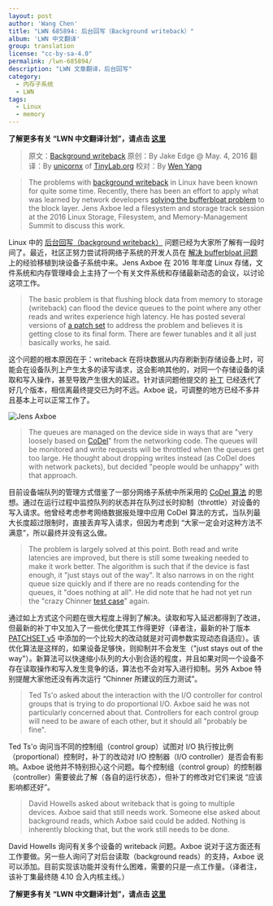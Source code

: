```yaml
---
layout: post
author: 'Wang Chen'
title: "LWN 685894: 后台回写（Background writeback）"
album: 'LWN 中文翻译'
group: translation
license: "cc-by-sa-4.0"
permalink: /lwn-685894/
description: "LWN 文章翻译，后台回写"
category:
  - 内存子系统
  - LWN
tags:
  - Linux
  - memory
---
```


**了解更多有关 “LWN 中文翻译计划”，请点击 [这里](/lwn/)**

> 原文：[Background writeback](https://lwn.net/Articles/685894/)
> 原创：By Jake Edge @ May. 4, 2016
> 翻译：By [unicornx](https://github.com/unicornx) of [TinyLab.org][1]
> 校对：By [Wen Yang](https://github.com/w-simon)

> The problems with [background writeback](https://lwn.net/Articles/682582/) in Linux have been known for quite some time. Recently, there has been an effort to apply what was learned by network developers [solving the bufferbloat problem](https://lwn.net/Articles/616241/) to the block layer. Jens Axboe led a filesystem and storage track session at the 2016 Linux Storage, Filesystem, and Memory-Management Summit to discuss this work.

Linux 中的 [后台回写（background writeback）](/lwn-682582/) 问题已经为大家所了解有一段时间了。最近，社区正努力尝试将网络子系统的开发人员在 [解决 bufferbloat 问题](https://lwn.net/Articles/616241/) 上的经验移植到块设备子系统中来。Jens Axboe 在 2016 年年度 Linux 存储，文件系统和内存管理峰会上主持了一个有关文件系统和存储最新动态的会议，以讨论这项工作。

> The basic problem is that flushing block data from memory to storage (writeback) can flood the device queues to the point where any other reads and writes experience high latency. He has posted several versions of [a patch set](https://lwn.net/Articles/685236/) to address the problem and believes it is getting close to its final form. There are fewer tunables and it all just basically works, he said.

这个问题的根本原因在于：writeback 在将块数据从内存刷新到存储设备上时，可能会在设备队列上产生太多的读写请求，这会影响其他的，对同一个存储设备的读取和写入操作，甚至导致产生很大的延迟。针对该问题他提交的 [补丁](https://lwn.net/Articles/685236/) 已经迭代了好几个版本，相信离最终提交已为时不远。Axboe 说，可调整的地方已经不多并且基本上可以正常工作了。

![Jens Axboe](https://static.lwn.net/images/2016/lsf-axboe-sm.jpg)

> The queues are managed on the device side in ways that are "very loosely based on [CoDel](https://en.wikipedia.org/wiki/CoDel)" from the networking code. The queues will be monitored and write requests will be throttled when the queues get too large. He thought about dropping writes instead (as CoDel does with network packets), but decided "people would be unhappy" with that approach.

目前设备端队列的管理方式借鉴了一部分网络子系统中所采用的 [CoDel 算法](https://en.wikipedia.org/wiki/CoDel) 的思想。通过在运行过程中监控队列的状态并在队列过长时抑制（throttle）对设备的写入请求。他曾经考虑参考网络数据报处理中应用 CoDel 算法的方式，当队列最大长度超过限制时，直接丢弃写入请求，但因为考虑到 “大家一定会对这种方法不满意”，所以最终并没有这么做。

> The problem is largely solved at this point. Both read and write latencies are improved, but there is still some tweaking needed to make it work better. The algorithm is such that if the device is fast enough, it "just stays out of the way". It also narrows in on the right queue size quickly and if there are no reads contending for the queues, it "does nothing at all". He did note that he had not yet run the "crazy Chinner [test case](https://lwn.net/Articles/683353/)" again.

通过如上方式这个问题在很大程度上得到了解决。读取和写入延迟都得到了改进，但最新的补丁中又加入了一些优化使其工作得更好（译者注，最新的补丁版本 [PATCHSET v5](https://lwn.net/Articles/685236/) 中添加的一个比较大的改动就是对可调参数实现动态自适应）。该优化算法是这样的，如果设备足够快，则抑制并不会发生（"just stays out of the way"）。新算法可以快速缩小队列的大小到合适的程度，并且如果对同一个设备不存在读取操作和写入发生竞争的话，算法也不会对写入进行抑制。另外 Axboe 特别提醒大家他还没有再次运行 “Chinner 所建议的压力测试”。

> Ted Ts'o asked about the interaction with the I/O controller for control groups that is trying to do proportional I/O. Axboe said he was not particularly concerned about that. Controllers for each control group will need to be aware of each other, but it should all "probably be fine".

Ted Ts'o 询问当不同的控制组（control group）试图对 I/O 执行按比例（proportional）控制时，补丁的改动对 I/O 控制器（I/O controller）是否会有影响。Axboe 说他并不特别担心这个问题。每个控制组（control group）的控制器（controller）需要彼此了解（各自的运行状态），但补丁的修改对它们来说 “应该影响都还好”。

> David Howells asked about writeback that is going to multiple devices. Axboe said that still needs work. Someone else asked about background reads, which Axboe said could be added. Nothing is inherently blocking that, but the work still needs to be done.

David Howells 询问有关多个设备的 writeback 问题。Axboe 说对于这方面还有工作要做。另一些人询问了对后台读取（background reads）的支持，Axboe 说可以添加。目前实现该功能并没有什么困难，需要的只是一点工作量。（译者注，该补丁集最终随 4.10 合入内核主线。）

**了解更多有关 “LWN 中文翻译计划”，请点击 [这里](/lwn/)**

  [1]: http://tinylab.org
